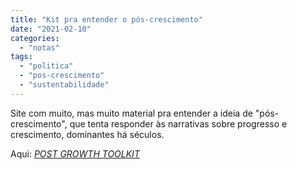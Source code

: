 ```yaml
---
title: "Kit pra entender o pós-crescimento"
date: "2021-02-10"
categories: 
  - "notas"
tags: 
  - "politica"
  - "pos-crescimento"
  - "sustentabilidade"
---
```


Site com muito, mas muito material pra entender a ideia de "pós-crescimento", que tenta responder às narrativas sobre progresso e crescimento, dominantes há séculos.

Aqui: _[POST GROWTH TOOLKIT](http://www.postgrowth.art/)_

